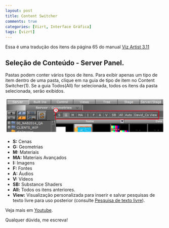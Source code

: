 ```yaml
---
layout: post
title: Content Switcher
comments: true
categories: [Vizrt, Interface Gráfica]
tags: [vizrt]
---
```


Essa é uma tradução dos itens da página 65 do manual [Viz Artist 3.11](http://docs.vizrt.com/viz-artist-guide-3.11.pdf#page=65)

## Seleção de Conteúdo - Server Panel.

Pastas podem conter vários tipos de itens.
Para exibir apenas um tipo de item dentro de uma pasta, clique em na guia de tipo de item no Content Switcher(1). Se a guia Todos(All) for selecionada, todos os itens da pasta selecionada, serão exibidos.

![Content Switcher](/images/vizrt/content_switcher.png)

- **S:** Cenas
- **G:** Geometrias
- **M:** Materiais
- **MA:** Materiais Avançados
- **I:** Imagens
- **F:** Fontes
- **A:** Áudios
- **V:** Vídeos
- **SB:** Substance Shaders
- **All:** Todos os itens anteriores.
- **<Username> View:** Visualização personalizada para inserir e salvar pesquisas de texto livre para uso posterior (consulte [Pesquisa de texto livre](http://docs.vizrt.com/viz-artist-guide-3.11.pdf#page=138)).

Veja mais em [Youtube](https://youtu.be/396u30Un75w).

Qualquer dúvida, me escreva!

